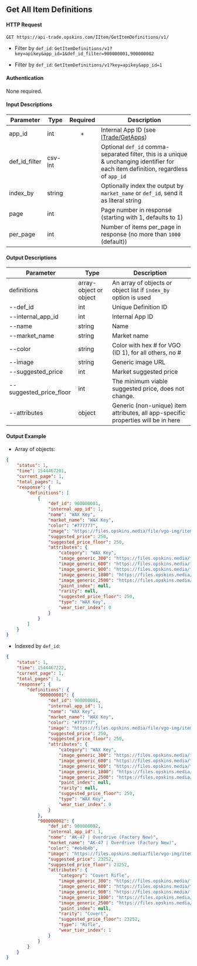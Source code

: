 ## Get All Item Definitions

#### HTTP Request

`GET https://api-trade.opskins.com/IItem/GetItemDefinitions/v1/`

- Filter by `def_id`: `GetItemDefinitions/v1?key=apikey&app_id=1&def_id_filter=900000001,900000002`

- Filter by `def_id`: `GetItemDefinitions/v1?key=apikey&app_id=1`

#### Authentication

None required.

#### Input Descriptions

Parameter | Type | Required   | Description
--------- | -----| :--------: | -----------
app_id | int | + | Internal App ID (see [ITrade/GetApps](/ITrade/GetApps.md))
def_id_filter | csv-int |  | Optional `def_id` comma-separated filter, this is a unique & unchanging identifier for each item definition, regardless of `app_id`
index_by | string | | Optionally index the output by `market_name` or `def_id`, send it as literal string
page | int |  | Page number in response (starting with 1, defaults to 1) 
per_page | int | | Number of items per_page in response (no more than `1000` (default))

#### Output Descriptions

Parameter | Type | Description
--------- | ---- | -----------
definitions | array-object or object | An array of objects or object list if `index_by` option is used
--def_id | int | Unique Definition ID
--internal_app_id | int | Internal App ID
--name | string | Name
--market_name | string | Market name
--color | string | Color with hex # for VGO (ID 1), for all others, no #
--image | string | Generic image URL
--suggested_price | int | Market suggested price
--suggested_price_floor | int | The minimum viable suggested price, does not change.
--attributes | object | Generic (non-unique) item attributes, all app-specific properties will be in here

#### Output Example
- Array of objects:
```json
{
    "status": 1,
    "time": 1544467201,
    "current_page": 1,
    "total_pages": 1,
    "response": {
        "definitions": [
            {
                "def_id": 900000001,
                "internal_app_id": 1,
                "name": "WAX Key",
                "market_name": "WAX Key",
                "color": "#777777",
                "image": "https://files.opskins.media/file/vgo-img/item/wax-key-300.png",
                "suggested_price": 250,
                "suggested_price_floor": 250,
                "attributes": {
                    "category": "WAX Key",
                    "image_generic_300": "https://files.opskins.media/file/vgo-img/item/wax-key-300.png",
                    "image_generic_600": "https://files.opskins.media/file/vgo-img/item/wax-key-600.png",
                    "image_generic_900": "https://files.opskins.media/file/vgo-img/item/wax-key-900.png",
                    "image_generic_1800": "https://files.opskins.media/file/vgo-img/item/wax-key-1800.png",
                    "image_generic_2500": "https://files.opskins.media/file/vgo-img/item/wax-key-2500.png",
                    "paint_index": null,
                    "rarity": null,
                    "suggested_price_floor": 250,
                    "type": "WAX Key",
                    "wear_tier_index": 0
                }
            }
        ]
    }
}
```

- Indexed by `def_id`:

```json
{
    "status": 1,
    "time": 1544467222,
    "current_page": 1,
    "total_pages": 1,
    "response": {
        "definitions": {
            "900000001": {
                "def_id": 900000001,
                "internal_app_id": 1,
                "name": "WAX Key",
                "market_name": "WAX Key",
                "color": "#777777",
                "image": "https://files.opskins.media/file/vgo-img/item/wax-key-300.png",
                "suggested_price": 250,
                "suggested_price_floor": 250,
                "attributes": {
                    "category": "WAX Key",
                    "image_generic_300": "https://files.opskins.media/file/vgo-img/item/wax-key-300.png",
                    "image_generic_600": "https://files.opskins.media/file/vgo-img/item/wax-key-600.png",
                    "image_generic_900": "https://files.opskins.media/file/vgo-img/item/wax-key-900.png",
                    "image_generic_1800": "https://files.opskins.media/file/vgo-img/item/wax-key-1800.png",
                    "image_generic_2500": "https://files.opskins.media/file/vgo-img/item/wax-key-2500.png",
                    "paint_index": null,
                    "rarity": null,
                    "suggested_price_floor": 250,
                    "type": "WAX Key",
                    "wear_tier_index": 0
                }
            },
            "900000002": {
                "def_id": 900000002,
                "internal_app_id": 1,
                "name": "AK-47 | Overdrive (Factory New)",
                "market_name": "AK-47 | Overdrive (Factory New)",
                "color": "#eb4b4b",
                "image": "https://files.opskins.media/file/vgo-img/item/ak-47-overdrive-factory-new-300.png",
                "suggested_price": 23252,
                "suggested_price_floor": 23252,
                "attributes": {
                    "category": "Covert Rifle",
                    "image_generic_300": "https://files.opskins.media/file/vgo-img/item/ak-47-overdrive-factory-new-300.png",
                    "image_generic_600": "https://files.opskins.media/file/vgo-img/item/ak-47-overdrive-factory-new-600.png",
                    "image_generic_900": "https://files.opskins.media/file/vgo-img/item/ak-47-overdrive-factory-new-900.png",
                    "image_generic_1800": "https://files.opskins.media/file/vgo-img/item/ak-47-overdrive-factory-new-1800.png",
                    "image_generic_2500": "https://files.opskins.media/file/vgo-img/item/ak-47-overdrive-factory-new-2500.png",
                    "paint_index": null,
                    "rarity": "Covert",
                    "suggested_price_floor": 23252,
                    "type": "Rifle",
                    "wear_tier_index": 1
                }
            }
        }
    }
}
```